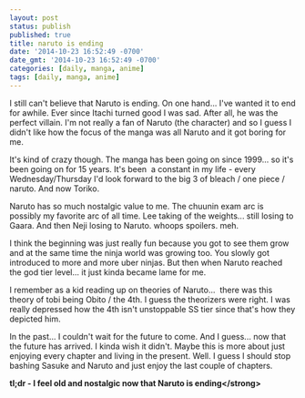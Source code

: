 ```yaml
---
layout: post
status: publish
published: true
title: naruto is ending
date: '2014-10-23 16:52:49 -0700'
date_gmt: '2014-10-23 16:52:49 -0700'
categories: [daily, manga, anime]
tags: [daily, manga, anime]
---
```

<p>I still can't believe that Naruto is ending. On one hand... I've wanted it to end for awhile. Ever since Itachi turned good I was sad. After all, he was the perfect villain. I'm not really a fan of Naruto (the character) and so I guess I didn't like how the focus of the manga was all Naruto and it got boring for me.</p>
<p>It's kind of crazy though. The manga has been going on since 1999... so it's been going on for 15 years. It's been&nbsp; a constant in my life - every Wednesday&#47;Thursday I'd look forward to the big 3 of bleach &#47; one piece &#47; naruto. And now Toriko.</p>
<p>Naruto has so much nostalgic value to me. The chuunin exam arc is possibly my favorite arc of all time. Lee taking of the weights... still losing to Gaara. And then Neji losing to Naruto. whoops spoilers. meh.</p>
<p>I think the beginning was just really fun because you got to see them grow and at the same time the ninja world was growing too. You slowly got introduced to more and more uber ninjas. But then when Naruto reached the god tier level... it just kinda became lame for me.</p>
<p>I remember as a kid reading up on theories of Naruto...&nbsp; there was this theory of tobi being Obito &#47; the 4th. I guess the theorizers were right. I was really depressed how the 4th isn't unstoppable SS tier since that's how they depicted him.</p>
<p>In the past... I couldn't wait for the future to come. And I guess... now that the future has arrived. I kinda wish it didn't. Maybe this is more about just enjoying every chapter and living in the present. Well. I guess I should stop bashing Sasuke and Naruto and just enjoy the last couple of chapters.</p>
<p><strong>tl;dr - I feel old and nostalgic now that Naruto is ending<&#47;strong></p>
